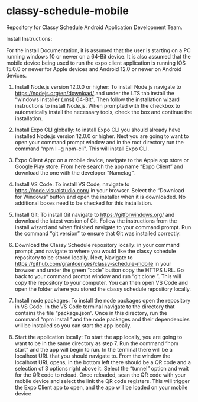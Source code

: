 # classy-schedule-mobile

Repository for Classy Schedule Android Application Development Team.

Install Instructions:  

For the install Documentation, it is assumed that the user is starting on a PC running windows 10 or newer on a 64-Bit device. It is also assumed that the mobile device being used to run the expo client application is running IOS 15.0.0 or newer for Apple devices and Android 12.0 or newer on Android devices.  

1. Install Node.js version 12.0.0 or higher: To install Node.js navigate to https://nodejs.org/en/download/ and under the LTS tab install the “windows installer (.msi) 64-Bit". Then follow the installation wizard instructions to install Node.js. When prompted with the checkbox to automatically install the necessary tools, check the box and continue the installation. 

2. Install Expo CLI globally: to install Expo CLI you should already have installed Node.js version 12.0.0 or higher. Next you are going to want to open your command prompt window and in the root directory run the command “npm I –g npm-cli". This will install Expo CLI.  

3. Expo Client App: on a mobile device, navigate to the Apple app store or Google Play store. From here search the app name “Expo Client” and download the one with the developer “Nametag”.  

4. Install VS Code: To install VS Code, navigate to https://code.visualstudio.com/ in your browser. Select the “Download for Windows” button and open the installer when it is downloaded. No additional boxes need to be checked for this installation. 

5. Install Git: To install Git navigate to https://gitforwindows.org/ and download the latest version of Git. Follow the instructions from the install wizard and when finished navigate to your command prompt. Run the command “git version” to ensure that Git was installed correctly. 

6. Download the Classy Schedule repository locally: in your command prompt ,and navigate to where you would like the classy schedule repository to be stored locally. Next, Navigate to https://github.com/grantoenges/classy-schedule-mobile in your browser and under the green “code” button copy the HTTPS URL. Go back to your command prompt window and run “git clone <URL>”. This will copy the repository to your computer. You can then open VS Code and open the folder where you stored the classy schedule repository locally.  

7. Install node packages: To install the node packages open the repository in VS Code. In the VS Code terminal navigate to the directory that contains the file “package.json”. Once in this directory, run the command “npm install” and the node packages and their dependencies will be installed so you can start the app locally. 

8. Start the application locally: To start the app locally, you are going to want to be in the same directory as step 7. Run the command “npm start” and the app will begin to run. In the terminal there will be a localhost URL that you should navigate to. From the window the localhost URL opens, in the bottom left there should be a QR code and a selection of 3 options right above it. Select the “tunnel” option and wait for the QR code to reload. Once reloaded, scan the QR code with your mobile device and select the link the QR code registers. This will trigger the Expo Client app to open, and the app will be loaded on your mobile device 
